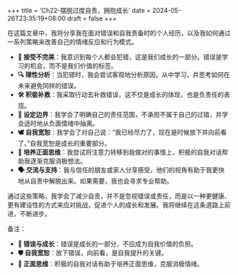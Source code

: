 +++
title = 'Ch22-摆脱过度自责，拥抱成长'
date = 2024-05-26T23:35:19+08:00
draft = false
+++

在这篇文章中，我将分享我在面对错误和自我责备时的个人经历，以及我如何通过一系列策略来改善自己的情绪反应和行为模式。

- **🧐 接受不完美**：我意识到每个人都会犯错，这是我们成长的一部分。错误是学习的机会，而不是我们价值的标签。
- **🔍 理性分析**：当犯错时，我会尝试客观地分析原因，从中学习，并思考如何在未来避免同样的错误。
- **🛠️ 积极补救**：我采取行动去补救错误，这不仅是成长的体现，也是负责任的表现。
- **🚧 设定边界**：我学会了明确自己的责任范围，不承担不属于自己的过错，并学会适时地从负面情绪中抽离。
- **🕊️ 自我宽恕**：我学会了对自己说：“我已经尽力了，现在是时候放下并向前看了。”自我宽恕是成长的重要部分。
- **🌟 培养正面思维**：我尝试将注意力转移到我做对的事情上，积极的自我对话帮助我逐渐克服消极想法。
- **🗣️ 交流与支持**：我与信任的朋友或家人分享感受，他们的视角有助于我更快地从自责中解脱出来。如果需要，我也会寻求专业帮助。

通过这些策略，我学会了减少自责，并不是忽视错误或责任，而是以一种更健康、更有建设性的方式来应对挑战，促进个人的成长和发展。我将继续在这条道路上前进，不断进步。

备注：
- **📝 错误与成长**：错误是成长的一部分，不应成为自我价值的负担。
- **🛡️ 自我宽恕**：放下错误，向前看，是自我提升的关键。
- **🌱 正面思维**：积极的自我对话有助于培养正面思维，克服消极情绪。

